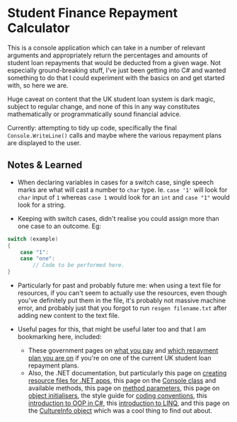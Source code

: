 # Student Finance Repayment Calculator

This is a console application which can take in a number of relevant arguments and appropriately return the percentages and amounts of student loan repayments that would be deducted from a given wage. Not especially ground-breaking stuff, I've just been getting into C# and wanted something to do that I could experiment with the basics on and get started with, so here we are.

Huge caveat on content that the UK student loan system is dark magic, subject to regular change, and none of this in any way constitutes mathematically or programmatically sound financial advice.

Currently: attempting to tidy up code, specifically the final `Console.WriteLine()` calls and maybe where the various repayment plans are displayed to the user.

## Notes & Learned

- When declaring variables in cases for a switch case, single speech marks are what will cast a number to `char` type. Ie. `case '1'` will look for `char` input of `1` whereas `case 1` would look for an `int` and `case "1"` would look for a string.

- Keeping with switch cases, didn't realise you could assign more than one case to an outcome. Eg:

```csharp
switch (example)
{
    case "1":
    case "one":
        // Code to be performed here.
}
```

- Particularly for past and probably future me: when using a text file for resources, if you can't seem to actually use the resources, even though you've definitely put them in the file, it's probably not massive machine error, and probably just that you forgot to run `resgen filename.txt` after adding new content to the text file.

- Useful pages for this, that might be useful later too and that I am bookmarking here, included:
    - These government pages on [what you pay](https://www.gov.uk/repaying-your-student-loan/what-you-pay) and [which repayment plan you are on](https://www.gov.uk/repaying-your-student-loan/which-repayment-plan-you-are-on) if you're on one of the current UK student loan repayment plans.
    - Also, the .NET documentation, but particularly this page on [creating resource files for .NET apps](https://learn.microsoft.com/en-us/dotnet/core/extensions/create-resource-files), this page on the [Console class](https://learn.microsoft.com/en-us/dotnet/api/system.console?view=net-7.0) and available methods, this page on [method parameters](https://learn.microsoft.com/en-us/dotnet/csharp/language-reference/keywords/method-parameters), this page on [object initialisers](https://learn.microsoft.com/en-us/dotnet/csharp/programming-guide/classes-and-structs/object-and-collection-initializers), the style guide for [coding conventions](https://learn.microsoft.com/en-us/dotnet/csharp/fundamentals/coding-style/coding-conventions), this [introduction to OOP in C#](https://learn.microsoft.com/en-us/dotnet/csharp/fundamentals/tutorials/classes?source=recommendations), this [introduction to LINQ](https://learn.microsoft.com/en-us/dotnet/csharp/programming-guide/concepts/linq/), and this page on the [CultureInfo object](https://learn.microsoft.com/en-us/dotnet/api/system.globalization.cultureinfo.invariantculture?view=net-7.0) which was a cool thing to find out about.